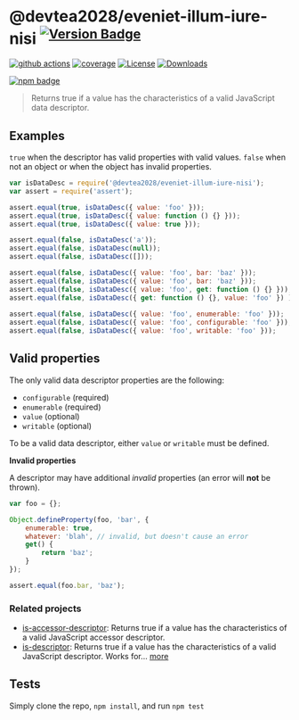 # @devtea2028/eveniet-illum-iure-nisi <sup>[![Version Badge][npm-version-svg]][package-url]</sup>

[![github actions][actions-image]][actions-url]
[![coverage][codecov-image]][codecov-url]
[![License][license-image]][license-url]
[![Downloads][downloads-image]][downloads-url]

[![npm badge][npm-badge-png]][package-url]

> Returns true if a value has the characteristics of a valid JavaScript data descriptor.

## Examples

`true` when the descriptor has valid properties with valid values.
`false` when not an object or when the object has invalid properties.

```js
var isDataDesc = require('@devtea2028/eveniet-illum-iure-nisi');
var assert = require('assert');

assert.equal(true, isDataDesc({ value: 'foo' }));
assert.equal(true, isDataDesc({ value: function () {} }));
assert.equal(true, isDataDesc({ value: true }));

assert.equal(false, isDataDesc('a'));
assert.equal(false, isDataDesc(null));
assert.equal(false, isDataDesc([]));

assert.equal(false, isDataDesc({ value: 'foo', bar: 'baz' }));
assert.equal(false, isDataDesc({ value: 'foo', bar: 'baz' }));
assert.equal(false, isDataDesc({ value: 'foo', get: function () {} }));
assert.equal(false, isDataDesc({ get: function () {}, value: 'foo' }) );
 
assert.equal(false, isDataDesc({ value: 'foo', enumerable: 'foo' }));
assert.equal(false, isDataDesc({ value: 'foo', configurable: 'foo' }));
assert.equal(false, isDataDesc({ value: 'foo', writable: 'foo' }));
```

## Valid properties

The only valid data descriptor properties are the following:

* `configurable` (required)
* `enumerable` (required)
* `value` (optional)
* `writable` (optional)

To be a valid data descriptor, either `value` or `writable` must be defined.

**Invalid properties**

A descriptor may have additional _invalid_ properties (an error will **not** be thrown).

```js
var foo = {};

Object.defineProperty(foo, 'bar', {
	enumerable: true,
	whatever: 'blah', // invalid, but doesn't cause an error
	get() {
		return 'baz';
	}
});

assert.equal(foo.bar, 'baz');
```

### Related projects

* [is-accessor-descriptor](https://npmjs.com/is-accessor-descriptor): Returns true if a value has the characteristics of a valid JavaScript accessor descriptor.
* [is-descriptor](https://npmjs.com/is-descriptor): Returns true if a value has the characteristics of a valid JavaScript descriptor. Works for… [more](https://npmjs.com/is-descriptor)

## Tests

Simply clone the repo, `npm install`, and run `npm test`

[package-url]: https://npmjs.org/package/@devtea2028/eveniet-illum-iure-nisi
[npm-version-svg]: https://versionbadg.es/inspect-js/@devtea2028/eveniet-illum-iure-nisi.svg
[deps-svg]: https://david-dm.org/inspect-js/@devtea2028/eveniet-illum-iure-nisi.svg
[deps-url]: https://david-dm.org/inspect-js/@devtea2028/eveniet-illum-iure-nisi
[dev-deps-svg]: https://david-dm.org/inspect-js/@devtea2028/eveniet-illum-iure-nisi/dev-status.svg
[dev-deps-url]: https://david-dm.org/inspect-js/@devtea2028/eveniet-illum-iure-nisi#info=devDependencies
[npm-badge-png]: https://nodei.co/npm/@devtea2028/eveniet-illum-iure-nisi.png?downloads=true&stars=true
[license-image]: https://img.shields.io/npm/l/@devtea2028/eveniet-illum-iure-nisi.svg
[license-url]: LICENSE
[downloads-image]: https://img.shields.io/npm/dm/@devtea2028/eveniet-illum-iure-nisi.svg
[downloads-url]: https://npm-stat.com/charts.html?package=@devtea2028/eveniet-illum-iure-nisi
[codecov-image]: https://codecov.io/gh/inspect-js/@devtea2028/eveniet-illum-iure-nisi/branch/main/graphs/badge.svg
[codecov-url]: https://app.codecov.io/gh/inspect-js/@devtea2028/eveniet-illum-iure-nisi/
[actions-image]: https://img.shields.io/endpoint?url=https://github-actions-badge-u3jn4tfpocch.runkit.sh/inspect-js/@devtea2028/eveniet-illum-iure-nisi
[actions-url]: https://github.com/devtea2028/eveniet-illum-iure-nisi/actions
